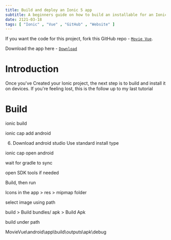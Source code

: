 ```yaml
---
title: Build and deploy an Ionic 5 app
subtitle: A beginners guide on how to build an installable for an Ionic app
date: 2121-03-18
tags: [ "Ionic" , "Vue" , "GitHub" , "Website" ]
---
```


If you want the code for this project, fork this GitHub repo - [`Movie Vue`](https://github.com/Aveek-Saha/MovieVue/).

Download the app here - [`Download`](https://github.com/Aveek-Saha/MovieVue/releases/)

<!--more-->

# Introduction

Once you've Created your Ionic project, the next step is to build and install it on devices. If you're feeling lost, this is the follow up to my last tutorial

# Build
ionic build

ionic cap add android


<!-- For next tutorial -->

6. Download android studio
Use standard install type 

ionic cap open android

wait for gradle to sync

open SDK tools if needed

Build, then run

Icons in the app > res > mipmap folder

select image using path

build > Build bundles/ apk > Build Apk

build under path

MovieVue\android\app\build\outputs\apk\debug